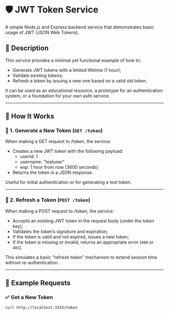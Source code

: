 # 🛡️ JWT Token Service

A simple Node.js and Express backend service that demonstrates basic usage of JWT (JSON Web Tokens).

## 📖 Description

This service provides a minimal yet functional example of how to:

- Generate JWT tokens with a limited lifetime (1 hour);
- Validate existing tokens;
- Refresh a token by issuing a new one based on a valid old token.

It can be used as an educational resource, a prototype for an authentication system, or a foundation for your own auth service.

---

## 🔧 How It Works

### 🔹 1. Generate a New Token (`GET /token`)

When making a GET request to /token, the service:

- Creates a new JWT token with the following payload:
  - userId: 1
  - username: "testuser"
  - exp: 1 hour from now (3600 seconds)
- Returns the token in a JSON response.

Useful for initial authentication or for generating a test token.

---

### 🔹 2. Refresh a Token (`POST /token`)

When making a POST request to /token, the service:

- Accepts an existing JWT token in the request body (under the token key);
- Validates the token’s signature and expiration;
- If the token is valid and not expired, issues a new token;
- If the token is missing or invalid, returns an appropriate error (`400` or `401`).

This simulates a basic "refresh token" mechanism to extend session time without re-authentication.

---

## 🧪 Example Requests

### ✅ Get a New Token

```bash
curl http://localhost:3333/token
